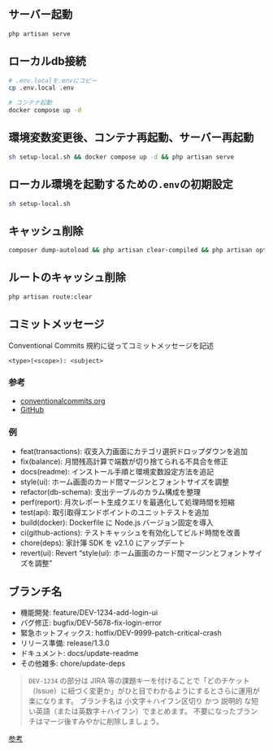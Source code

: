 ## サーバー起動

```bash
php artisan serve
```

## ローカルdb接続

```bash
# .env.localを.envにコピー
cp .env.local .env

# コンテナ起動
docker compose up -d
```

## 環境変数変更後、コンテナ再起動、サーバー再起動

```bash
sh setup-local.sh && docker compose up -d && php artisan serve
```

## ローカル環境を起動するための`.env`の初期設定

```bash
sh setup-local.sh
```

## キャッシュ削除

```bash
composer dump-autoload && php artisan clear-compiled && php artisan optimize && php artisan config:cache
```

## ルートのキャッシュ削除

```bash
php artisan route:clear
```

## コミットメッセージ

Conventional Commits 規約に従ってコミットメッセージを記述

```
<type>(<scope>): <subject>
```

### 参考

- [conventionalcommits.org](https://www.conventionalcommits.org/en/v1.0.0/)
- [GitHub](https://github.com/conventional-changelog/commitlint)

### 例

- feat(transactions): 収支入力画面にカテゴリ選択ドロップダウンを追加
- fix(balance): 月間残高計算で端数が切り捨てられる不具合を修正
- docs(readme): インストール手順と環境変数設定方法を追記
- style(ui): ホーム画面のカード間マージンとフォントサイズを調整
- refactor(db-schema): 支出テーブルのカラム構成を整理
- perf(report): 月次レポート生成クエリを最適化して処理時間を短縮
- test(api): 取引取得エンドポイントのユニットテストを追加
- build(docker): Dockerfile に Node.js バージョン固定を導入
- ci(github-actions): テストキャッシュを有効化してビルド時間を改善
- chore(deps): 家計簿 SDK を v2.1.0 にアップデート
- revert(ui): Revert “style(ui): ホーム画面のカード間マージンとフォントサイズを調整”

## ブランチ名

- 機能開発: feature/DEV-1234-add-login-ui
- バグ修正: bugfix/DEV-5678-fix-login-error
- 緊急ホットフィックス: hotfix/DEV-9999-patch-critical-crash
- リリース準備: release/1.3.0
- ドキュメント: docs/update-readme
- その他雑多: chore/update-deps

> `DEV-1234` の部分は JIRA 等の課題キーを付けることで「どのチケット（Issue）に紐づく変更か」がひと目でわかるようにするとさらに運用が楽になります。
> ブランチ名は 小文字＋ハイフン区切り かつ 説明的 な短い英語（または英数字＋ハイフン）でまとめます。
> 不要になったブランチはマージ後すみやかに削除しましょう。

[参考](https://engineering.mercari.com/blog/entry/20211213-8f5f5a5aee/)
